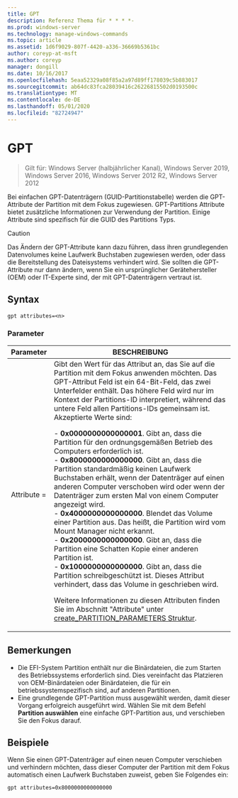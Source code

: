 ```yaml
---
title: GPT
description: Referenz Thema für * * * *-
ms.prod: windows-server
ms.technology: manage-windows-commands
ms.topic: article
ms.assetid: 1d6f9029-807f-4420-a336-36669b5361bc
author: coreyp-at-msft
ms.author: coreyp
manager: dongill
ms.date: 10/16/2017
ms.openlocfilehash: 5eaa52329a08f85a2a97d89ff178039c5b883017
ms.sourcegitcommit: ab64dc83fca28039416c26226815502d0193500c
ms.translationtype: MT
ms.contentlocale: de-DE
ms.lasthandoff: 05/01/2020
ms.locfileid: "82724947"
---
```

# <a name="gpt"></a>GPT

> Gilt für: Windows Server (halbjährlicher Kanal), Windows Server 2019, Windows Server 2016, Windows Server 2012 R2, Windows Server 2012

Bei einfachen GPT-Datenträgern (GUID-Partitionstabelle) werden die GPT-Attribute der Partition mit dem Fokus zugewiesen.  GPT-Partitions Attribute bietet zusätzliche Informationen zur Verwendung der Partition. Einige Attribute sind spezifisch für die GUID des Partitions Typs.

> [!CAUTION]
> Das Ändern der GPT-Attribute kann dazu führen, dass ihren grundlegenden Datenvolumes keine Laufwerk Buchstaben zugewiesen werden, oder dass die Bereitstellung des Dateisystems verhindert wird. Sie sollten die GPT-Attribute nur dann ändern, wenn Sie ein ursprünglicher Gerätehersteller (OEM) oder IT-Experte sind, der mit GPT-Datenträgern vertraut ist.

## <a name="syntax"></a>Syntax

```
gpt attributes=<n>
```

### <a name="parameters"></a>Parameter

|   Parameter    |                                                                                                                                                                                                                                                                                                                                                                                                                                                                                                                                                                                                                               BESCHREIBUNG                                                                                                                                                                                                                                                                                                                                                                                                                                                                                                                                                                                                                                |
|----------------|--------------------------------------------------------------------------------------------------------------------------------------------------------------------------------------------------------------------------------------------------------------------------------------------------------------------------------------------------------------------------------------------------------------------------------------------------------------------------------------------------------------------------------------------------------------------------------------------------------------------------------------------------------------------------------------------------------------------------------------------------------------------------------------------------------------------------------------------------------------------------------------------------------------------------------------------------------------------------------------------------------------------------------------------------------------------------------------------------------------------------------------------------------------------------------------------------------------------------------------------------------------------------|
| Attribute =<n> | Gibt den Wert für das Attribut an, das Sie auf die Partition mit dem Fokus anwenden möchten. Das GPT-Attribut Feld ist ein 64-Bit-Feld, das zwei Unterfelder enthält. Das höhere Feld wird nur im Kontext der Partitions-ID interpretiert, während das untere Feld allen Partitions-IDs gemeinsam ist. Akzeptierte Werte sind:<p>-   **0x0000000000000001**. Gibt an, dass die Partition für den ordnungsgemäßen Betrieb des Computers erforderlich ist.<br />-   **0x8000000000000000**. Gibt an, dass die Partition standardmäßig keinen Laufwerk Buchstaben erhält, wenn der Datenträger auf einen anderen Computer verschoben wird oder wenn der Datenträger zum ersten Mal von einem Computer angezeigt wird.<br />-   **0x4000000000000000**. Blendet das Volume einer Partition aus. Das heißt, die Partition wird vom Mount Manager nicht erkannt.<br />-   **0x2000000000000000**. Gibt an, dass die Partition eine Schatten Kopie einer anderen Partition ist.<br />-   **0x1000000000000000**. Gibt an, dass die Partition schreibgeschützt ist. Dieses Attribut verhindert, dass das Volume in geschrieben wird.<p>Weitere Informationen zu diesen Attributen finden Sie im Abschnitt "Attribute" unter [create_PARTITION_PARAMETERS Struktur](https://go.microsoft.com/fwlink/?LinkId=203812). |

## <a name="remarks"></a>Bemerkungen

- Die EFI-System Partition enthält nur die Binärdateien, die zum Starten des Betriebssystems erforderlich sind. Dies vereinfacht das Platzieren von OEM-Binärdateien oder Binärdateien, die für ein betriebssystemspezifisch sind, auf anderen Partitionen.
- Eine grundlegende GPT-Partition muss ausgewählt werden, damit dieser Vorgang erfolgreich ausgeführt wird. Wählen Sie mit dem Befehl **Partition auswählen** eine einfache GPT-Partition aus, und verschieben Sie den Fokus darauf.

## <a name="examples"></a>Beispiele

  Wenn Sie einen GPT-Datenträger auf einen neuen Computer verschieben und verhindern möchten, dass dieser Computer der Partition mit dem Fokus automatisch einen Laufwerk Buchstaben zuweist, geben Sie Folgendes ein:
  ```
  gpt attributes=0x8000000000000000
  ```
